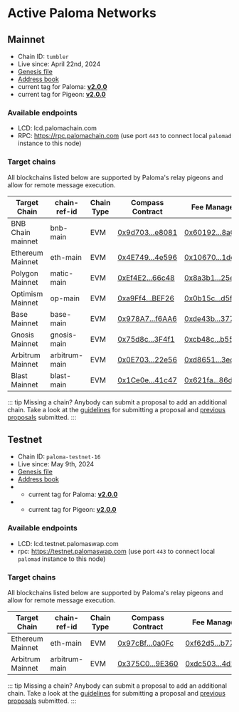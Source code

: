 # Active Paloma Networks

## Mainnet

 - Chain ID: `tumbler`
 - Live since: April 22nd, 2024
 - [Genesis file](https://raw.githubusercontent.com/palomachain/mainnet/master/tumbler/genesis.json) 
 - [Address book](https://raw.githubusercontent.com/palomachain/mainnet/master/tumbler/addrbook.json)
 - current tag for Paloma: [**v2.0.0**](https://github.com/palomachain/paloma/releases/tag/v2.0.0)
 - current tag for Pigeon: [**v2.0.0**](https://github.com/palomachain/pigeon/releases/tag/v2.0.0)


### Available endpoints
- LCD: lcd.palomachain.com
- RPC: https://rpc.palomachain.com (use port `443`  to connect local `palomad` instance to this node)

### Target chains 

All blockchains listed below are supported by Paloma's relay pigeons and allow for remote message execution.

|Target Chain|chain-ref-id|Chain Type|Compass Contract|Fee Manager|
|------------|------------|----------|------------------------|------|
| BNB Chain mainnet| bnb-main | EVM | [0x9d703...e8081](https://bscscan.com/address/0x9d703a2bE7ac576454fa310Aca1c667D1D5e8081) | [0x60192...8a04a](https://bscscan.com/address/0x60192927fa8c0e6aa5d1becde6b043817778a04a) |
| Ethereum Mainnet | eth-main | EVM | [0x4E749...4e596](https://etherscan.io/address/0x4E74982adB77496308f9c16e45966264D1A4e596) | [0x10670...1dcc9](https://etherscan.io/address/0x1067082fd0b74bfddfd5794e5ac0f24ed941dcc9) |
| Polygon Mainnet | matic-main| EVM | [0xEf4E2...66c48](https://polygonscan.com/address/0xEf4E24B1a9aAb82e7a0a2e238E7815Cd9A566c48) | [0x8a3b1...25eed](https://polygonscan.com/address/0x8a3b188e5b8f3ac0437cfb85db4ca1ee41225eed) |
| Optimism Mainnet | op-main  | EVM | [0xa9Ff4...BEF26](https://optimistic.etherscan.io/address/0xa9Ff4c11B1B5c898E2037063C8641fe5A1EBEF26) | [0x0b15c...d5fd9](https://optimistic.etherscan.io/address/0x0b15cd4f536c0c198bccfa69fd6eb5e8192d5fd9) |
| Base Mainnet | base-main |    EVM | [0x978A7...f6AA6](https://basescan.org/address/0x978A72B76ddDFD603b0261Adb4FB0D7Bb09f6AA6) | [0xde43b...377bb](https://basescan.org/address/0xde43bac3ddc0dfd71117ade93a92a2aa079377bb) |
| Gnosis Mainnet | gnosis-main | EVM | [0x75d8c...3F4f1](https://gnosisscan.io/address/0x75d8cC67A59d85Ea67A1E69d14De97Fe0173F4f1) | [0xcb48c...b5581](https://gnosisscan.io/address/0xcb48c27e69acfc2466941f71ff9e8530d53b5581) |
| Arbitrum Mainnet | arbitrum-main | EVM | [0x0E703...22e56](https://arbiscan.io/address/0x0E7039B63C57cDF92A22F4B78B04CAf125522e56) | [0xd8651...3ed34](https://arbiscan.io/address/0xd865124b3d9c67acdfb830bea4f3070a4123ed34) |
| Blast Mainnet | blast-main | EVM | [0x1Ce0e...41c47](https://blastscan.io/address/0x1Ce0eEDb82788982448D4E4F052Cf04B60741c47) | [0x621fa...86db8](https://blastscan.io/address/0x621fa57c7229d207d1d9b6deeb6c25b936d86db8) |


::: tip 
Missing a chain? Anybody can submit a proposal to add an additional chain. Take a look at the [guidelines](https://forum.palomachain.com/t/how-to-create-a-paloma-improvement-proposal-or-pip/64) for submitting a proposal and [previous proposals](https://forum.palomachain.com/c/governance/6) submitted.
:::



## Testnet
 - Chain ID: `paloma-testnet-16`
 - Live since: May 9th, 2024
 - [Genesis file](https://raw.githubusercontent.com/palomachain/testnet/master/paloma-testnet-16/genesis.json)
 - [Address book](https://raw.githubusercontent.com/palomachain/testnet/master/paloma-testnet-16/addrbook.json)
 -  - current tag for Paloma: [**v2.0.0**](https://github.com/palomachain/paloma/releases/tag/v2.0.0)
 -   - current tag for Pigeon: [**v2.0.0**](https://github.com/palomachain/pigeon/releases/tag/v2.0.0)


### Available endpoints
- LCD: lcd.testnet.palomaswap.com
- rpc: https://testnet.palomaswap.com (use port `443` to connect local `palomad` instance to this node)


### Target chains 

All blockchains listed below are supported by Paloma's relay pigeons and allow for remote message execution.

|Target Chain|chain-ref-id|Chain Type|Compass Contract|Fee Manager|
|------------|------------|----------|------------------------|------|
| Ethereum Mainnet | eth-main | EVM | [0x97cBf...0a0Fc](https://etherscan.io/address/0x97cBf57a763e874DbE9433DD7C809E86f680a0Fc) | [0xf62d5...b77dd](https://etherscan.io/address/0xf62d5ab8bb6378238c3e67e468809081ad8b77dd) |
| Arbitrum Mainnet | arbitrum-main | EVM | [0x375C0...9E360](https://arbiscan.io/address/0x375C07050a13d71110e5f058A4B3f9939a79E360) | [0xdc503...4d118](https://arbiscan.io/address/0xdc503ab31f8295cf87b09e151bf1f8fb6824d118) |

::: tip 
Missing a chain? Anybody can submit a proposal to add an additional chain. Take a look at the [guidelines](https://forum.palomachain.com/t/how-to-create-a-paloma-improvement-proposal-or-pip/64) for submitting a proposal and [previous proposals](https://forum.palomachain.com/c/governance/6) submitted.
:::

<!---
### Deployed contracts 

|Code ID  |Description|
|-------|-----------| 
|  3  | CW721 base contract. Use this contract to instantiate your own [CW721](../../guide/develop/quick-start/paloma-py/cw721.md) NFT token|
|  4  | CW20 base contract. Use this contract to instantiate your own [CW20](../../guide/develop/quick-start/paloma-py/cw20.md) fungible token|
--->